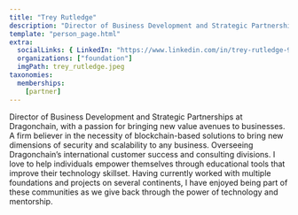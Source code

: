 ```yaml
---
title: "Trey Rutledge"
description: "Director of Business Development and Strategic Partnerships at Dragonchain, with a passion for bringing new value avenues to businesses."
template: "person_page.html"
extra:
  socialLinks: { LinkedIn: "https://www.linkedin.com/in/trey-rutledge-99220943/"}
  organizations: ["foundation"]
  imgPath: trey_rutledge.jpeg
taxonomies:
  memberships:
    [partner]
---
```


Director of Business Development and Strategic Partnerships at Dragonchain, with a passion for bringing new value avenues to businesses. A firm believer in the necessity of blockchain-based solutions to bring new dimensions of security and scalability to any business. Overseeing Dragonchain’s international customer success and consulting divisions. I love to help individuals empower themselves through educational tools that improve their technology skillset. Having currently worked with multiple foundations and projects on several continents, I have enjoyed being part of these communities as we give back through the power of technology and mentorship.